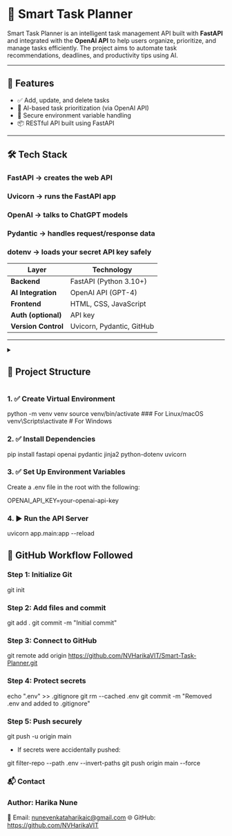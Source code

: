 # 🧠 Smart Task Planner

Smart Task Planner is an intelligent task management API built with **FastAPI** and integrated with the **OpenAI API** to help users organize, prioritize, and manage tasks efficiently. 
The project aims to automate task recommendations, deadlines, and productivity tips using AI.

---

## 🚀 Features

- ✅ Add, update, and delete tasks
- 🧠 AI-based task prioritization (via OpenAI API)
- 🔐 Secure environment variable handling
- 📦 RESTful API built using FastAPI

---

## 🛠️ Tech Stack

### FastAPI → creates the web API

### Uvicorn → runs the FastAPI app

### OpenAI → talks to ChatGPT models

### Pydantic → handles request/response data

### dotenv → loads your secret API key safely

| Layer          | Technology              |
|----------------|--------------------------|
| **Backend**     | FastAPI (Python 3.10+)   |
| **AI Integration** | OpenAI API (GPT-4)       |
| **Frontend**    | HTML, CSS, JavaScript |
| **Auth (optional)** | API key |
| **Version Control**       | Uvicorn, Pydantic, GitHub |

---

<details> 
  <summary>
    <h2> 📁 <b> Project Structure </b> </h2>
  </summary>
Smart_Task_Planner/
  
├── templates/

│ └── index.html

├── .env # Secret keys and configs

├── .gitignore

├── README.md

└── file.py # FastAPI entry point
</details>

### 1. ✅ Create Virtual Environment
python -m venv venv
source venv/bin/activate        ### For Linux/macOS
venv\Scripts\activate           # For Windows

### 2. ✅ Install Dependencies
pip install fastapi openai pydantic jinja2 python-dotenv uvicorn

### 3. ✅ Set Up Environment Variables
Create a .env file in the root with the following:

OPENAI_API_KEY=your-openai-api-key

### 4. ▶️ Run the API Server
uvicorn app.main:app --reload

## 📌 GitHub Workflow Followed
### Step 1: Initialize Git
git init

### Step 2: Add files and commit
git add .
git commit -m "Initial commit"

### Step 3: Connect to GitHub
git remote add origin https://github.com/NVHarikaVIT/Smart-Task-Planner.git

### Step 4: Protect secrets
echo ".env" >> .gitignore
git rm --cached .env
git commit -m "Removed .env and added to .gitignore"

### Step 5: Push securely
git push -u origin main

- If secrets were accidentally pushed:

git filter-repo --path .env --invert-paths
git push origin main --force


### 📬 Contact

### Author: Harika Nune
📧 Email: nunevenkataharikaic@gmail.com
🌐 GitHub: https://github.com/NVHarikaVIT
